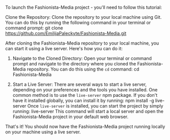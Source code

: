 To launch the Fashionista-Media project - you'll need to follow this tutorial:

Clone the Repository:
Clone the repository to your local machine using Git. You can do this by running the following command in your terminal or command prompt:
git clone https://github.com/EmilijaPaleckyte/Fashionista-Media.git

After cloning the Fashionista-Media repository to your local machine, you can start it using a live server. Here's how you can do it:

1. Navigate to the Cloned Directory:
   Open your terminal or command prompt and navigate to the directory where you cloned the Fashionista-Media repository.
   You can do this using the `cd` command:
   cd Fashionista-Media

2. Start a Live Server:
   There are several ways to start a live server, depending on your preferences and the tools you have installed. One common method is to use the `live-server` npm package.
   If you don't have it installed globally, you can install it by running:
   npm install -g live-server
   Once `live-server` is installed, you can start the project by simply running:
   live-server
   This command will start a local server and open the Fashionista-Media project in your default web browser.
   

That's it! You should now have the Fashionista-Media project running locally on your machine using a live server.
